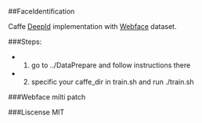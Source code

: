 ##FaceIdentification

Caffe [DeepId](http://mmlab.ie.cuhk.edu.hk/pdf/YiSun_CVPR14.pdf) implementation with [Webface](http://www.cbsr.ia.ac.cn/english/CASIA-WebFace-Database.html) dataset.

###Steps:
- 1) go to ../DataPrepare and follow instructions there
- 2) specific your caffe_dir in train.sh and run ./train.sh


###Webface milti patch


###Liscense
MIT